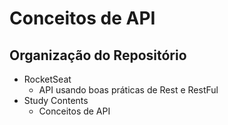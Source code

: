 # Conceitos de API
## Organização do Repositório
- RocketSeat
  - API usando boas práticas de Rest e RestFul
- Study Contents
  - Conceitos de API